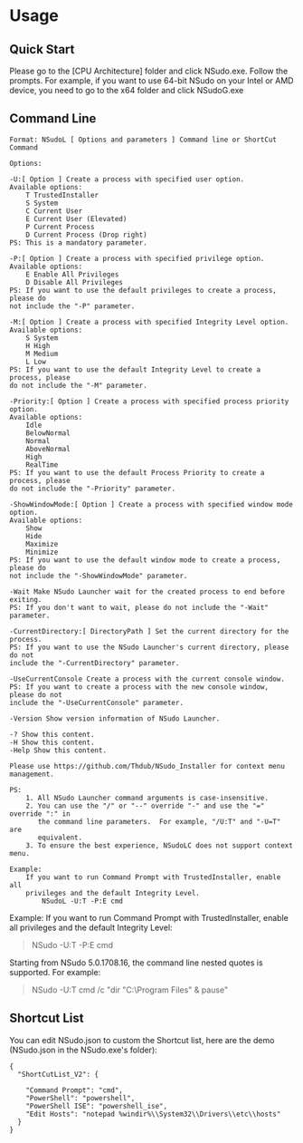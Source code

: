 ﻿# Usage

## Quick Start

Please go to the [CPU Architecture] folder and click NSudo.exe. Follow the
prompts. For example, if you want to use 64-bit NSudo on your Intel or AMD
device, you need to go to the x64 folder and click NSudoG.exe

## Command Line

```
Format: NSudoL [ Options and parameters ] Command line or ShortCut Command

Options:

-U:[ Option ] Create a process with specified user option.
Available options:
    T TrustedInstaller
    S System
    C Current User
    E Current User (Elevated)
    P Current Process
    D Current Process (Drop right)
PS: This is a mandatory parameter.

-P:[ Option ] Create a process with specified privilege option. 
Available options:
    E Enable All Privileges
    D Disable All Privileges
PS: If you want to use the default privileges to create a process, please do 
not include the "-P" parameter.

-M:[ Option ] Create a process with specified Integrity Level option.
Available options:
    S System
    H High
    M Medium
    L Low
PS: If you want to use the default Integrity Level to create a process, please 
do not include the "-M" parameter.

-Priority:[ Option ] Create a process with specified process priority option.
Available options:
    Idle
    BelowNormal
    Normal
    AboveNormal
    High
    RealTime
PS: If you want to use the default Process Priority to create a process, please
do not include the "-Priority" parameter.

-ShowWindowMode:[ Option ] Create a process with specified window mode option.
Available options:
    Show
    Hide
    Maximize
    Minimize
PS: If you want to use the default window mode to create a process, please do 
not include the "-ShowWindowMode" parameter.

-Wait Make NSudo Launcher wait for the created process to end before exiting.
PS: If you don't want to wait, please do not include the "-Wait" parameter.

-CurrentDirectory:[ DirectoryPath ] Set the current directory for the process.
PS: If you want to use the NSudo Launcher's current directory, please do not 
include the "-CurrentDirectory" parameter.

-UseCurrentConsole Create a process with the current console window.
PS: If you want to create a process with the new console window, please do not 
include the "-UseCurrentConsole" parameter.

-Version Show version information of NSudo Launcher.

-? Show this content.
-H Show this content.
-Help Show this content.

Please use https://github.com/Thdub/NSudo_Installer for context menu management.

PS:
    1. All NSudo Launcher command arguments is case-insensitive.
    2. You can use the "/" or "--" override "-" and use the "=" override ":" in
       the command line parameters.  For example, "/U:T" and "-U=T" are 
       equivalent.
    3. To ensure the best experience, NSudoLC does not support context menu.

Example:
    If you want to run Command Prompt with TrustedInstaller, enable all 
    privileges and the default Integrity Level.
        NSudoL -U:T -P:E cmd
```

Example: If you want to run Command Prompt with TrustedInstaller, enable all
privileges and the default Integrity Level:

> NSudo -U:T -P:E cmd

Starting from NSudo 5.0.1708.16, the command line nested quotes is supported.
For example:

> NSudo -U:T cmd /c "dir "C:\Program Files" & pause"

## Shortcut List

You can edit NSudo.json to custom the Shortcut list, here are the demo
(NSudo.json in the NSudo.exe's folder):

```
{
  "ShortCutList_V2": {

    "Command Prompt": "cmd",
    "PowerShell": "powershell",
    "PowerShell ISE": "powershell_ise",
    "Edit Hosts": "notepad %windir%\\System32\\Drivers\\etc\\hosts"
  }
}
```
